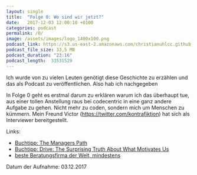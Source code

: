 ```yaml
---
layout: single
title:  "Folge 0: Wo sind wir jetzt?"
date:   2017-12-03 12:00:10 +0100
categories: podcast
permalink: /0/
image: /assets/images/logo_1400x100.png
podcast_link: https://s3.us-east-2.amazonaws.com/christianuhlcc.github.io/episodes/Podcast_Folge_0.mp3
podcast_file_size: 33,5 MB
podcast_duration: "23:16"
podcast_length:  33531529
---
```


Ich wurde von zu vielen Leuten genötigt diese Geschichte zu erzählen und das als Podcast zu veröffentlichen. Also hab ich nachgegeben

In Folge 0 geht es erstmal darum zu erklären warum ich das überhaupt tue, aus einer tollen Anstellung raus bei codecentric in eine ganz andere Aufgabe zu gehen. Nicht mehr zu coden, sondern mich um Menschen zu kümmern. Mein Freund Victor (https://twitter.com/kontrafiktion) hat sich als Interviewer bereitgestellt.


Links:

- [Buchtipp: The Managers Path](https://www.amazon.de/Managers-Path-Leaders-Navigating-Growth/dp/1491973897/ref=sr_1_1?ie=UTF8&qid=1512825365&sr=8-1&keywords=managers+path)
- [Buchtipp: Drive: The Surprising Truth About What Motivates Us](https://www.amazon.de/Drive-Daniel-H-Pink/dp/184767769X)
- [beste Beratungsfirma der Welt, mindestens](http://www.codecentric.de)

Datum der Aufnahme: 03.12.2017
